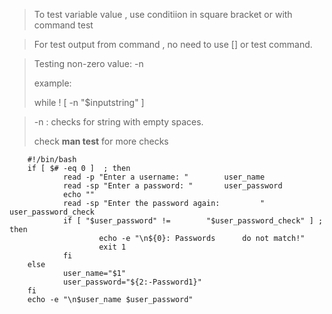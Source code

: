 >To test variable value , use conditiion in square bracket or with command test

>For test output from command , no need to use [] or test command.


>Testing non-zero value: -n
>
>example:
>
>while ! [ -n "$inputstring" ]

>-n : checks for string with empty spaces.
>
>check **man test** for more checks

        #!/bin/bash
        if [ $# -eq 0 ]  ; then
                read -p "Enter a username: "        user_name
                read -sp "Enter a password: "       user_password
                echo ""
                read -sp "Enter the password again:         " user_password_check
                if [ "$user_password" !=        "$user_password_check" ] ; then
                        echo -e "\n${0}: Passwords      do not match!"
                        exit 1
                fi
        else
                user_name="$1"
                user_password="${2:-Password1}"
        fi
        echo -e "\n$user_name $user_password"